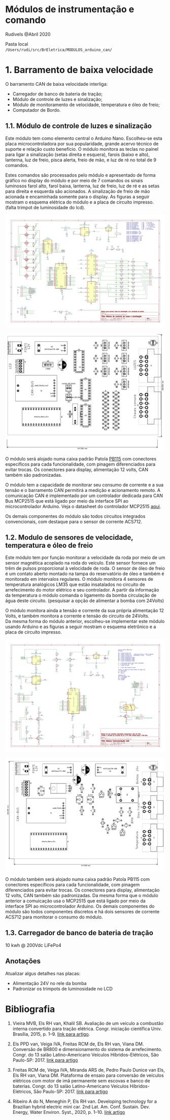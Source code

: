 # Módulos de instrumentação e comando
Rudivels @Abril 2020

Pasta local  
`/Users/rudi/src/BrEletrica/MODULOS_arduino_can/`



# 1. Barramento de baixa velocidade

O barramento CAN de baixa velocidade interliga:


- Carregador de banco de bateria de tração;
- Módulo de controle de luzes e sinalização;
- Módulo de monitoramento de velocidade, temperatura e óleo de freio;
- Computador de Bordo.


## 1.1. Módulo de controle de luzes e sinalização
Este módulo tem como elemento central o Arduino Nano. Escolheu-se esta placa microcontroladora por sua popularidade, grande acervo técnico de suporte e relação custo benefício. 
O módulo monitora as teclas no painel para ligar a sinalização (setas direita e esquera), farois (baixo e alto), lanterna, luz de freio, pisca alerta, freio de mão, e luz de ré no total de 9 comandos.

Estes comandos são processados pelo módulo e apresentado de forma gráfico no display do módulo e por meio de 7 comandos os sinais luminosos farol alto, farol baixa, lanterna, luz de freio, luz de ré e as setas para direita e esquerda são acionados. A sinalização de freio de mão acionada e encaminhada somente para o display. 
As figuras a seguir mostram o esquema elétrica do módulo e a placa de circuito impresso. (falta trimpot de luminosidade do lcd).

![](Esquema_Mod_luz.jpg)

![](placa_mod_luz.jpg)

O módulo será alojado numa caixa padrão Patola [PB115](http://www.patola.com.br/index.php?route=product/product&product_id=359) com conectores específicos para cada funcionalidade, com pinagem diferenciados para evitar trocas. Os conectores para display, alimentação 12 volts, CAN também são padronizadas. 

O módulo tem a capacidade de monitorar seu consumo de corrente e a sua tensão e o barramento CAN permitirá a medição e acionamento remoto.
A comunicação CAN é implementado por um controlador dedicada para CAN Bus MCP2515 que está ligado por meio da interface SPI ao microcontrolador Arduino. Veja o datasheet do controlador MCP2515 
[aqui](http://ww1.microchip.com/downloads/en/DeviceDoc/MCP2515-Stand-Alone-CAN-Controller-with-SPI-20001801J.pdf). 


Os demais componentes do módulo são todos circuitos integrados convencionais, com destaque para o sensor de corrente ACS712.

## 1.2. Modulo de sensores de velocidade, temperatura e óleo de freio
Este módulo tem por função monitorar a velocidade da roda por meio de um sensor magnética acoplado na roda do veículo. Este sensor fornece um trêm de pulsos proporcional à velocidade de roda. O sensor de óleo de freio é um contato aberto montado na tampa do reservatório de óleo e também é monitorado em intervalos regulares. O módulo monitora 4 sensores de temperatura analógicos LM35 que estão insatalados no circuito de arrefecimento do motor elétrico e seu controlador. A partir da informação da temperatura o módulo comanda o ligamento da bomba circulação de água deste circuito. (pesquisar a opção de alimentar a bomba com 24Volts)
 
O módulo monitora ainda a tensão e corrente da sua própria alimentação 12 Volts, e também monitora a corrente e tensão do circuito de 24Volts.  
Da mesma forma do módulo anterior, escolheu-se implementar este módulo usando Arduino e as figuras a seguir mostram o esquema eletrônico e a placa de circuito impresso.

![](Esquema_Mod_instrumentacao.jpg)

![](placa_mod_sinal.jpg)

O módulo também será alojado numa caixa padrão Patola PB115 com conectores específicos para cada funcionalidade, com pinagem diferenciados para evitar trocas. Os conectores para display, alimentação 12 volts, CAN também são padronizadas. 
Da mesma forma que o módulo anterior a comuicação usa o MCP2515 que está ligado por meio da interface SPI ao microcontrolador Arduino.
Os demais componentes do módulo são todos componentes discretos e há dois sensores de corrente ACS712 para monitorar o consumo do módulo.  


## 1.3. Carregador de banco de bateria de tração
10 kwh @ 200Vdc LiFePo4



## Anotações

Atualizar algus detalhes nas placas:

- Alimentação 24V no rele da bomba
- Padronizar os trimpots de luminosidade no LCD




# Bibliografia
 

1) Vieira MVB, Els RH van, Khalil SB. Avaliação de um veículo a combustão interna convertido para tração elétrica. Congr. iniciação científica Univ. Brasília, 2015, p. 1–9. 
[link para artigo](http://fga.unb.br/rudi.van/galeria/artigo-marcus-vieira-pibic-relatorio-final-envio-2015-08-08-00.pdf). 

2) Els PPD van, Veiga IVA, Freitas RCM de, Els RH van, Viana DM. Conversão de BR800 e dimensionamento do sistema de arrefecimento. Congr. do 13 salão Latino-Americano Veículos Híbridos-Elétricos, São Paulo-SP: 2017.
[link para artigo](http://fga.unb.br/rudi.van/galeria/pedro-paulo-dunice-van-els.pdf)

3) Freitas RCM de, Veiga IVA, Miranda ARS de, Pedro Paulo Dunice van Els, Els RH van, Viana DM. Plataforma de ensaio para conversão de veículos elétricos com motor de imã permanente sem escovas e banco de baterias. Congr. do 13 salão Latino-Americano Veículos Híbridos-Elétricos, São Paulo-SP: 2017.
[link para artigo](http://fga.unb.br/rudi.van/galeria/renata-cunha-moraes-freitas2.pdf)

4) Ribeiro A do N, Meneghin P, Els RH van. Developing technology for a Brazilian hybrid electric mini car. 2nd Lat. Am. Conf. Sustain. Dev. Energy, Water Environ. Syst., 2020, p. 1–10. 
[link artigo](http://fga.unb.br/rudi.van/galeria/arrigo-alex-lasdewes20-fp-161.pdf)


